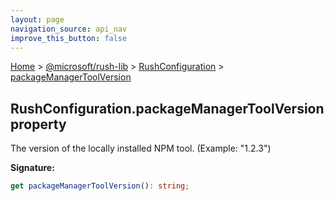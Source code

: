 ```yaml
---
layout: page
navigation_source: api_nav
improve_this_button: false
---
```



[Home](./index.md) &gt; [@microsoft/rush-lib](./rush-lib.md) &gt; [RushConfiguration](./rush-lib.rushconfiguration.md) &gt; [packageManagerToolVersion](./rush-lib.rushconfiguration.packagemanagertoolversion.md)

## RushConfiguration.packageManagerToolVersion property

The version of the locally installed NPM tool. (Example: "1.2.3")

<b>Signature:</b>

```typescript
get packageManagerToolVersion(): string;
```
